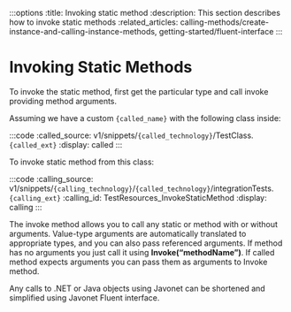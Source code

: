 :::options
:title: Invoking static method
:description: This section describes how to invoke static methods
:related_articles: calling-methods/create-instance-and-calling-instance-methods, getting-started/fluent-interface
:::

# Invoking Static Methods

To invoke the static method, first get the particular type and call invoke providing method arguments.  

Assuming we have a custom `{called_name}` with the following class inside:

:::code 
:called_source: v1/snippets/`{called_technology}`/TestClass.`{called_ext}`
:display: called
:::

To invoke static method from this class:

:::code 
:calling_source: v1/snippets/`{calling_technology}`/`{called_technology}`/integrationTests.`{calling_ext}`
:calling_id: TestResources_InvokeStaticMethod
:display: calling
:::

The invoke method allows you to call any static or method with or without arguments. Value-type arguments are automatically translated to appropriate types, and you can also pass referenced arguments. If method has no arguments you just call it using **Invoke(“methodName”)**. If called method expects arguments you can pass them as arguments to Invoke method.  
  
Any calls to .NET or Java objects using Javonet can be shortened and simplified using Javonet Fluent interface.